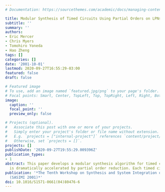 ```yaml
---
# Documentation: https://sourcethemes.com/academic/docs/managing-content/

title: Modular Synthesis of Timed Circuits Using Partial Orders on LPNs
subtitle: ''
summary: ''
authors:
- Eric Mercer
- Chris Myers
- Tomohiro Yoneda
- Hao Zheng
tags: []
categories: []
date: '2001-10-01'
lastmod: 2020-09-27T16:55:29-03:00
featured: false
draft: false

# Featured image
# To use, add an image named `featured.jpg/png` to your page's folder.
# Focal points: Smart, Center, TopLeft, Top, TopRight, Left, Right, BottomLeft, Bottom, BottomRight.
image:
  caption: ''
  focal_point: ''
  preview_only: false

# Projects (optional).
#   Associate this post with one or more of your projects.
#   Simply enter your project's folder or file name without extension.
#   E.g. `projects = ["internal-project"]` references `content/project/deep-learning/index.md`.
#   Otherwise, set `projects = []`.
projects: []
publishDate: '2020-09-27T19:55:29.009396Z'
publication_types:
- 1
abstract: This paper develops a modular synthesis algorithm for timed circuits that
  is dramatically accelerated by partial order reduction. Each timed circuit młdots
publication: '*The Tenth Workshop on Synthesis and System Integration of MIxed Technologies
  (SASIMI 2001)*'
doi: 10.1016/S1571-0661(04)80476-6
---
```

